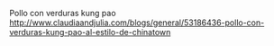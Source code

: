Pollo con verduras kung pao	http://www.claudiaandjulia.com/blogs/general/53186436-pollo-con-verduras-kung-pao-al-estilo-de-chinatown
